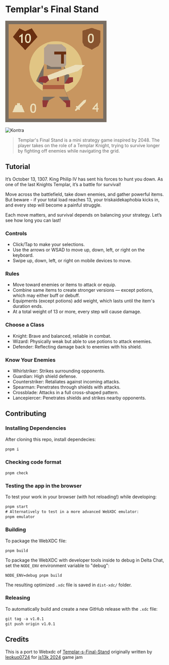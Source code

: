 # Templar's Final Stand

![Game icon](./public/icon.png)

![Kontra](https://img.shields.io/badge/kontra-10.0.0-red?style=for-the-badge)

> Templar's Final Stand is a mini strategy game inspired by 2048. The player takes on the role of a Templar Knight, trying to survive longer by fighting off enemies while navigating the grid.

## Tutorial

It’s October 13, 1307. King Philip IV has sent his forces to hunt you down. As one of the last Knights Templar, it’s a battle for survival!

Move across the battlefield, take down enemies, and gather powerful items. But beware - if your total load reaches 13, your triskaidekaphobia kicks in, and every step will become a painful struggle.

Each move matters, and survival depends on balancing your strategy. Let’s see how long you can last!

### Controls

- Click/Tap to make your selections.
- Use the arrows or WSAD to move up, down, left, or right on the keyboard.
- Swipe up, down, left, or right on mobile devices to move.

### Rules

- Move toward enemies or items to attack or equip.
- Combine same items to create stronger versions — except potions, which may either buff or debuff.
- Equipments (except potions) add weight, which lasts until the item's duration ends.
- At a total weight of 13 or more, every step will cause damage.

### Choose a Class

- Knight: Brave and balanced, reliable in combat.
- Wizard: Physically weak but able to use potions to attack enemies.
- Defender: Reflecting damage back to enemies with his shield.

### Know Your Enemies

- Whirlstriker: Strikes surrounding opponents.
- Guardian: High shield defense.
- Counterstriker: Retaliates against incoming attacks.
- Spearman: Penetrates through shields with attacks.
- Crossblade: Attacks in a full cross-shaped pattern.
- Lancepiercer: Penetrates shields and strikes nearby opponents.

## Contributing

### Installing Dependencies

After cloning this repo, install dependecies:

```
pnpm i
```

### Checking code format

```
pnpm check
```

### Testing the app in the browser

To test your work in your browser (with hot reloading!) while developing:

```
pnpm start
# Alternatively to test in a more advanced WebXDC emulator:
pnpm emulator
```

### Building

To package the WebXDC file:

```
pnpm build
```

To package the WebXDC with developer tools inside to debug in Delta Chat, set the `NODE_ENV`
environment variable to "debug":

```
NODE_ENV=debug pnpm build
```

The resulting optimized `.xdc` file is saved in `dist-xdc/` folder.

### Releasing

To automatically build and create a new GitHub release with the `.xdc` file:

```
git tag -a v1.0.1
git push origin v1.0.1
```

## Credits

This is a port to Webxdc of [Templar-s-Final-Stand](https://github.com/leokuo0724/Templar-s-Final-Stand) originally written by [leokuo0724](https://github.com/leokuo0724) for [js13k 2024](https://js13kgames.com/) game jam
